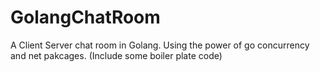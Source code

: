 # GolangChatRoom

A Client Server chat room in Golang. Using the power of go concurrency and net pakcages. (Include some boiler plate code)

